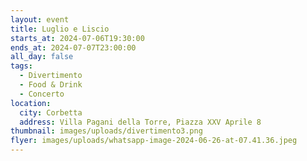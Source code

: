 ```yaml
---
layout: event
title: Luglio e Liscio
starts_at: 2024-07-06T19:30:00
ends_at: 2024-07-07T23:00:00
all_day: false
tags:
  - Divertimento
  - Food & Drink
  - Concerto
location:
  city: Corbetta
  address: Villa Pagani della Torre, Piazza XXV Aprile 8
thumbnail: images/uploads/divertimento3.png
flyer: images/uploads/whatsapp-image-2024-06-26-at-07.41.36.jpeg
---
```


